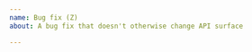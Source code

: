 ```yaml
---
name: Bug fix (Z)
about: A bug fix that doesn't otherwise change API surface

---
```


<!-- please add a :bug: (`:bug:`) to the title of this PR, and delete this line and similar ones -->

<!-- What does this do, and why do we need it? -->

<!-- What issue does this fix (e.g. Fixes #XYZ) -->
